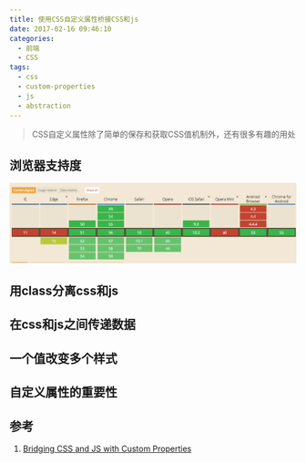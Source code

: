 ```yaml
---
title: 使用CSS自定义属性桥接CSS和js
date: 2017-02-16 09:46:10
categories: 
  - 前端
  - CSS
tags: 
  - css 
  - custom-properties 
  - js 
  - abstraction
---
```


>CSS自定义属性除了简单的保存和获取CSS值机制外，还有很多有趣的用处

## 浏览器支持度

![image](/assets/images/2017/bridging-css-and-js-with-custom-property-figure1.png)

## 用class分离css和js

## 在css和js之间传递数据

## 一个值改变多个样式

## 自定义属性的重要性

## 参考

1. [Bridging CSS and JS with Custom Properties](https://sgom.es/posts/2017-02-10-bridging-css-and-js-with-custom-properties/?utm_source=frontendfocus&utm_medium=email)<br/>
